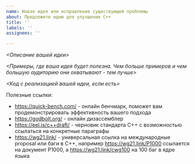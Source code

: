 ```yaml
---
name: Новая идея или исправление существующей проблемы
about: Предложите идею для улучшения C++
title: ''
labels: ''
assignees: ''

---
```


_<Описание вашей идеи>_

_<Примеры, где ваша идея будет полезна. Чем больше примеров и чем большую аудиторию они охватывают - тем лучше>_

_<Код c реализацией вашей идеи, если есть>_


Полезные ссылки:
* https://quick-bench.com/ - онлайн бенчмарк, поможет вам продемонстрировать эффективность вашего подхода
* https://godbolt.org/ - онлайн дизассемблер
* https://eel.is/c++draft/ - черновик стандарта C++ с возможностью ссылаться на конкретные параграфы
* https://wg21.link/ - универсальная ссылка на международные proposal или баги в С++, например https://wg21.link/P1000 ссылается на документ P1000, а https://wg21.link/cwg100 на 100 баг в ядре языка
